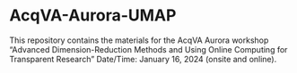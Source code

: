 # AcqVA-Aurora-UMAP
This repository contains the materials for the AcqVA Aurora workshop “Advanced Dimension-Reduction Methods and Using  Online Computing for Transparent Research” Date/Time: January 16, 2024 (onsite and online).

